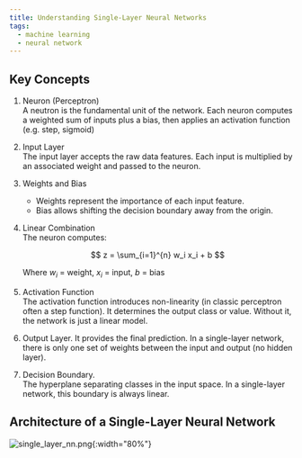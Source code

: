 ```yaml
---
title: Understanding Single-Layer Neural Networks
tags:
  - machine learning
  - neural network
---
```

## Key Concepts
1. Neuron (Perceptron)  
    A neutron is the fundamental unit of the network. Each neuron computes a weighted sum of inputs plus a bias, then applies an activation function (e.g. step, sigmoid)
2. Input Layer  
    The input layer accepts the raw data features. Each input is multiplied by an associated weight and passed to the neuron.
3. Weights and Bias  
    - Weights represent the importance of each input feature.
    - Bias allows shifting the decision boundary away from the origin.
4. Linear Combination  
    The neuron computes:

    $$
    z = \sum_{i=1}^{n} w_i x_i + b
    $$

    Where $w_i$ = weight, $x_i$ = input, $b$ = bias
5. Activation Function  
    The activation function introduces non-linearity (in classic perceptron often a step function). It determines the output class or value. Without it, the network is just a linear model.  
6. Output Layer. 
    It provides the final prediction. In a single-layer network, there is only one set of weights between the input and output (no hidden layer).
7. Decision Boundary.  
    The hyperplane separating classes in the input space. In a single-layer network, this boundary is always linear.

## Architecture of a Single-Layer Neural Network
![single_layer_nn.png](https://images.zijianguo.com/single_layer_nn_binary.png){:width="80%"}
   
   
  
